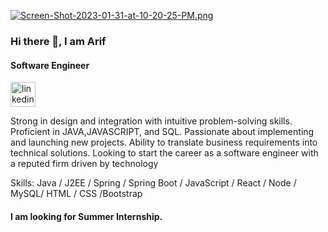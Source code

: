 [![Screen-Shot-2023-01-31-at-10-20-25-PM.png](https://i.postimg.cc/gcg9z2S9/Screen-Shot-2023-01-31-at-10-20-25-PM.png)](https://postimg.cc/z3H2p8Yp)

### Hi there 👋, I am Arif
#### Software Engineer
[<img src='https://www.citypng.com/public/uploads/preview/linkedin-square-white-icon-transparent-png-11640440452zi2ykndpw2.png' alt='linkedin' height='40'>](https://www.linkedin.com/in/arifprocodes/) 

Strong in design and integration with intuitive problem-solving skills. Proficient in JAVA,JAVASCRIPT, and SQL. Passionate about implementing and launching new projects. Ability to translate business requirements into technical solutions. Looking to start the career as a software engineer with a reputed firm driven by technology

Skills: Java / J2EE /  Spring / Spring Boot / JavaScript / React / Node / MySQL/ HTML / CSS /Bootstrap

#### I am looking for Summer Internship.

